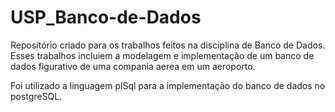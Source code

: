 # USP_Banco-de-Dados
Repositório criado para os trabalhos feitos na disciplina de Banco de Dados. Esses trabalhos incluiem a modelagem e implementação de um banco de dados figurativo de uma compania aerea em um aeroporto.

Foi utilizado a linguagem plSql para a implementação do banco de dados no postgreSQL.
